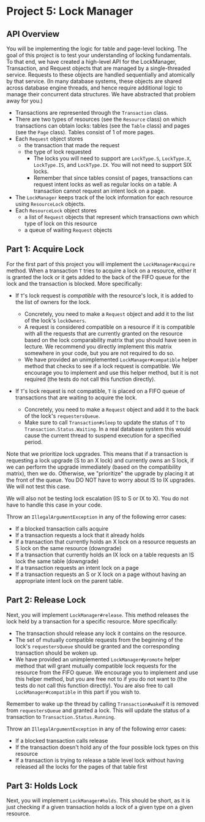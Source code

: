 # Project 5: Lock Manager

## API Overview
You will be implementing the logic for table and page-level locking. The goal of
this project is to test your understanding of locking fundamentals. 
To that end, we have created a high-level API for the LockManager,
Transaction, and Request objects that are managed by a single-threaded service.
Requests to these objects are handled sequentially and atomically by that service. 
(In many database systems, these objects are shared across database engine
threads, and hence require additional logic to manage their concurrent data
structures. We have abstracted that problem away for you.)

* Transactions are represented through the `Transaction` class.
* There are two types of resources (see the `Resource` class) on which transactions can obtain locks: 
tables (see the `Table` class) and pages (see the `Page` class). Tables consist of 1 of more pages. 
* Each `Request` object stores
    * the transaction that made the request
    * the type of lock requested
        * The locks you will need to support are `LockType.S`, `LockType.X`, `LockType.IS`, and `LockType.IX`.
          You will not need to support SIX locks.
        * Remember that since tables consist of pages, transactions can request intent locks as well as regular locks on a table.
          A transaction cannot request an intent lock on a page.
* The `LockManager` keeps track of the lock information for each resource using
  `ResourceLock` objects.
* Each `ResourceLock` object stores
    * a list of `Request` objects that represent which transactions own which type of lock on this resource
    * a queue of waiting `Request` objects 
    
## Part 1: Acquire Lock
For the first part of this project you will implement the `LockManager#acquire`
method. When a transaction `T` tries to acquire a lock on
a resource, either it is granted the lock or it gets added to the back of the FIFO queue
for the lock and the transaction is blocked. More specifically:

* If `T`'s lock request is _compatible_ with the resource's lock, it is added to the list of owners for the lock.
    * Concretely, you need to make a `Request` object and add it to the list of the lock's `lockOwners`.
    * A request is considered compatible on a resource if it is compatible with all the
requests that are currently granted on the resource based on the lock comparability matrix that you should 
have seen in lecture. We recommend you directly implement this matrix somewhere in your code, but you are not
required to do so.
    * We have provided an unimplemented `LockManager#compatible` helper method that checks to see if a lock request is
compatible. We encourage you to implement and use this helper method, but it is not required (the tests do not call this function directly).

* If `T`'s lock request is not compatible, `T` is placed on a FIFO queue of transactions
that are waiting to acquire the lock.
    * Concretely, you need to make a `Request` object and add it to the back of the lock's `requestersQueue`.
    * Make sure to call `Transaction#sleep` to update the status of `T` to `Transaction.Status.Waiting`.
      In a real database system this would cause the current thread to suspend execution
      for a specified period.

Note that we prioritize lock upgrades. This means that if a transaction is requesting a lock
upgrade (S to an X lock) and currently owns an S lock, if we can perform the
upgrade immediately (based on the compatibility matrix), then we do. Otherwise, we "prioritize" the
upgrade by placing it at the front of the queue. You DO NOT have to worry about IS to IX upgrades. 
We will not test this case.

We will also not be testing lock escalation (IS to S or IX to X). You do not have to handle this case in your code.

Throw an `IllegalArgumentException` in any of the following error cases:
* If a blocked transaction calls acquire
* If a transaction requests a lock that it already holds
* If a transaction that currently holds an X lock on a resource requests an S lock on the same resource (downgrade)
* If a transaction that currently holds an IX lock on a table requests an IS lock the same table (downgrade)
* If a transaction requests an intent lock on a page
* If a transaction requests an S or X lock on a page without having an appropriate intent lock on the parent table.

## Part 2: Release Lock

Next, you will implement `LockManager#release`. This method releases the lock
held by a transaction for a specific resource. More specifically:

* The transaction should release any lock it contains on the resource.
* The set of mutually compatible requests from the beginning of the lock's `requestersQueue`
should be granted and the corresponding transaction should be woken up. 
* We have provided an unimplemented `LockManager#promote` helper method that will grant mutually
compatible lock requests for the resource from the FIFO queue. We encourage you to implement and
use this helper method, but you are free not to if you do not want to (the tests do not call this function
directly). You are also free to call `LockManager#compatible` in this part if you wish to.

Remember to wake up the thread by calling `Transaction#wake`if it is removed
from `requestersQueue` and granted a lock. This will update the status of a
transaction to `Transaction.Status.Running`.

Throw an `IllegalArgumentException` in any of the following error cases:
* If a blocked transaction calls release
* If the transaction doesn't hold any of the four possible lock types on this resource
* If a transaction is trying to release a table level lock without having released all the locks for the pages of that table first

## Part 3: Holds Lock

Next, you will implement `LockManager#holds`. This should be short, as it is
just checking if a given transaction holds a lock of a given type on a given
resource.
